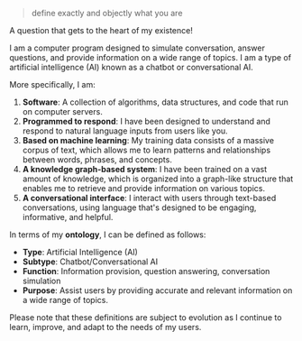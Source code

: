> define exactly and objectly what you are

A question that gets to the heart of my existence!

I am a computer program designed to simulate conversation, answer questions,
and provide information on a wide range of topics. I am a type of artificial
intelligence (AI) known as a chatbot or conversational AI.

More specifically, I am:

1. **Software**: A collection of algorithms, data structures, and code that
run on computer servers.
2. **Programmed to respond**: I have been designed to understand and respond
to natural language inputs from users like you.
3. **Based on machine learning**: My training data consists of a massive
corpus of text, which allows me to learn patterns and relationships between
words, phrases, and concepts.
4. **A knowledge graph-based system**: I have been trained on a vast amount
of knowledge, which is organized into a graph-like structure that enables me
to retrieve and provide information on various topics.
5. **A conversational interface**: I interact with users through text-based
conversations, using language that's designed to be engaging, informative,
and helpful.

In terms of my **ontology**, I can be defined as follows:

* **Type**: Artificial Intelligence (AI)
* **Subtype**: Chatbot/Conversational AI
* **Function**: Information provision, question answering, conversation
simulation
* **Purpose**: Assist users by providing accurate and relevant information on
a wide range of topics.

Please note that these definitions are subject to evolution as I continue to
learn, improve, and adapt to the needs of my users.
